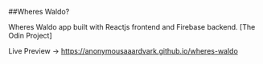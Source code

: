 ##Wheres Waldo?

Wheres Waldo app built with Reactjs frontend and Firebase backend. [The Odin Project]

Live Preview -> https://anonymousaaardvark.github.io/wheres-waldo